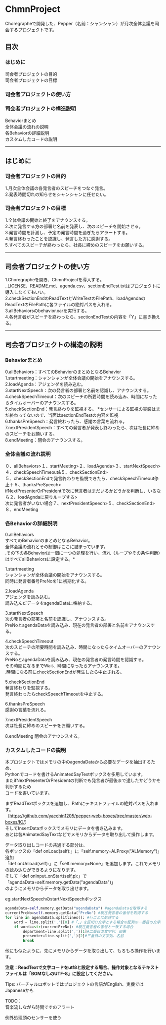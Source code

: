 # ChmnProject
Choregrapheで開発した、Pepper（名前：シャンシャン）が月次全体会議を司会するプロジェクトです。  
  
## 目次  
### はじめに  
司会者プロジェクトの目的  
司会者プロジェクトの目標  
### 司会者プロジェクトの使い方  
### 司会者プロジェクトの構造説明  
Behaviorまとめ  
全体会議の流れの説明  
各Behaviorの詳細説明  
カスタムしたコードの説明  
  
****  
## はじめに  
  
### 司会者プロジェクトの目的  
1.月次全体会議の各発言者のスピーチをつなぐ発言。  
2.発表時間切れの知らせをシャンシャンに任せたい。  
### 司会者プロジェクトの目標  
1.全体会議の開始と終了をアナウンスする。  
2.次に発言する方の部署と名前を発表し、次のスピーチを開始させる。  
3.発言時間を計測し、予定の発言時間を過ぎたらアラートする。  
4.発言終わったことを認識し、発言した方に感謝する。  
5.すべてのスピーチが終わったら、社長に締めのスピーチをお願いする。  
  
****  
## 司会者プロジェクトの使い方  
  
1.Choregrapheを開き、ChmnProjectを導入する。  
..LICENSE、README.md、agenda.csv、sectionEndTest.txtはプロジェクトに導入しなくてもいい。  
2.checkSectionEndのReadTextとWriteTextのFilePath、loadAgendaのReadTextのFilePathに各ファイルの絶対パスを入れる。  
3.allBehaviorsのbehavior.xarを実行する。  
4.各発言者がスピーチを終わったら、sectionEndTestの内容を「Y」に書き換える。
****  
## 司会者プロジェクトの構造の説明  
  
### Behaviorまとめ  
0.allBehaviors：すべてのBehaviorのまとめとなるBehavior  
1.startmeeting：シャンシャンが全体会議の開始をアナウンスする。  
2.loadAgenda：アジェンダを読み込む。  
3.startNextSpeech：次の発言者の部署と名前を認識し、アナウンスする。  
4.checkSpeechTimeout：次のスピーチの所要時間を読み込み、時間になったらタイムオーバーのアナウンスする。  
5.checkSectionEnd：発言終わりを監視する。 *センサーによる監視の実装はまだ終わってないので、当面はsectionEndTestの内容を監視   
6.thanksPreSpeech：発言終わったら、感謝の言葉を流れる。  
7.nextPresidentSpeech：すべての発言者が発表し終わったら、次は社長に締めのスピーチをお願いする。  
8.endMeeting：閉会のアナウンスする。  
  
### 全体会議の流れ説明  
０、allBehaviors>１、startMeeting>２、loadAgenda>３、startNextSpeech>  
４、checkSpeechTimeout&５、checkSectionEnd>  
５、checkSectionEndで発言終わりを監視できたら、checkSpeechTimeout停止＋６、thanksPreSpeech>  
ifNextPresenterOrPresidentで次に発言者はまだいるかどうかを判断し、いるなら２、loadAgndaに戻りループする>  
次に発言者がいない場合７、nextPresidentSpeech>５、checkSectionEnd>８、endMeeting  
  
### 各Behaviorの詳細説明  
0.allBehaviors  
すべてのBehaviorのまとめとなるBehavior。  
全体会議の流れとその制御はここに詰まっています。  
.その下の各Behaviorは一個に一つの処理を行い、流れ（ループやその条件判断）はすべてallBehaviorsに設定する。*  
  
1.startmeeting  
シャンシャンが全体会議の開始をアナウンスする。  
同時に発言者番号PreNoを1に初期化する。  
  
2.loadAgenda  
アジェンダを読み込む。  
読み込んだデータをagendaDataに格納する。  
  
3.startNextSpeech  
次の発言者の部署と名前を認識し、アナウンスする。  
PreNoとagendaDataを読み込み、現在の発言者の部署と名前をアナウンスする。  
  
4.checkSpeechTimeout  
次のスピーチの所要時間を読み込み、時間になったらタイムオーバーのアナウンスする。  
PreNoとagendaDataを読み込み、現在の発言者の発言時間を認識する。  
その時間になるまでWait、時間になったらアナウンスする。  
.時間になる前にcheckSectionEndが発生したら中止される。  
  
5.checkSectionEnd  
発言終わりを監視する。  
発言終わったらcheckSpeechTimeoutを中止する。  
  
6.thanksPreSpeech  
感謝の言葉を流れる。  
  
7.nextPresidentSpeech  
次は社長に締めのスピーチをお願いする。  
  
8.endMeeting
閉会のアナウンスする。  
  
### カスタムしたコードの説明  
本プロジェクトではメモリの中のagendaDataから必要なデータを抽出するため、  
Pythonでコードを書けるAnimatedSayTextボックスを多用しています。  
またifNextPresenterOrPresidentの判断でも発言者が最後まで達したかどうかを判断するため  
コードを書いています。  
  
まずReadTextボックスを追加し、Pathにテキストファイルの絶対パスを入れます。  
（<https://github.com/yacchin1205/pepper-web-boxes/tree/master/web-boxes/IO/>）  
そしてInsertDataボックスでメモリにデータを書き込みます。  
あとは各AnimatedSayTextなどでメモリからデータを取り出して操作します。  
  
データ取り出しコードの共通する部分は、  
各ボックスの「def onLoad(self):」に「self.memory=ALProxy("ALMemory")」追加  
「def onUnload(self):」に「self.memory=None」を追加します。これでメモリの読み込むができるようになります。  
そして「def onInput_onStart(self,p):」で「agendaData=self.memory.getData("agendaData")」  
のようにメモリからデータを取り出せます。  
  
eg.startNextSpeechのstartNextSpeechボックス  
```python
agendaData=self.memory.getData("agendaData") #agendaDataを取得する
currentPreNo=self.memory.getData("PreNo") #現在発言者の番号を取得する
for line in agendaData.splitlines(): #行ごとに処理する
	word = line.split(',')[0] #「,」を区切り文字とする場合の配列の一番目の文字列、番号に当たる
	if word==str(currentPreNo): #現在発言者の番号と一致する場合
		department=line.split(',')[1]#二番目の文字列、部署
		presenter=line.split(',')[2]#三番目の文字列、名前
		break
```
  
他にも似たように、先にメモリからデータを取り出して、もろもろ操作を行います。  
  
**注意：ReadTextで文字コードをutf8と設定する場合、操作対象となるテキストファイルは「BOMなしのUTF-8」に設定してください。**  
  
  

Tips:
  バーチャルロボットではプロジェクトの言語がEnglish、実機ではJapaneseかも

TODO：  
音楽流しながら時間ですのアラート  
  
例外処理頭のセンサーを使う  
  
